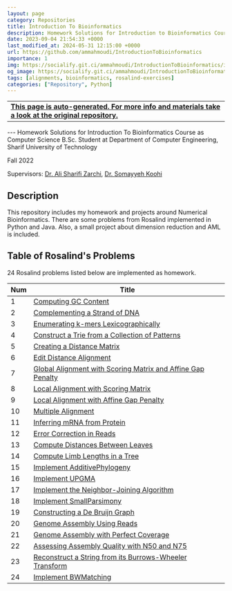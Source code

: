 ```yaml
---
layout: page
category: Repositories
title: Introduction To Bioinformatics
description: Homework Solutions for Introduction to Bioinformatics Course as Computer Science B.Sc. Student at Department of Computer Engineering, Sharif University of Technology
date: 2023-09-04 21:54:33 +0000
last_modified_at: 2024-05-31 12:15:00 +0000
url: https://github.com/ammahmoudi/IntroductionToBioinformatics
importance: 1
img: https://socialify.git.ci/ammahmoudi/IntroductionToBioinformatics/image?&forks=1&issues=1&language=1&name=1&owner=1&stargazers=1&theme=Light
og_image: https://socialify.git.ci/ammahmoudi/IntroductionToBioinformatics/image?&forks=1&issues=1&language=1&name=1&owner=1&stargazers=1&theme=Light
tags: [alignments, bioinformatics, rosalind-exercises]
categories: ["Repository", Python]
---
```

<div id="open-in-github" > <table class="table-cv list-group-table"> <tbody> <tr>    <td class="list-group-name"><b>   <a href="https://github.com/ammahmoudi/IntroductionToBioinformatics" rel="external nofollow noopener" target="_blank"><i class="fa-brands fa-github"></i> This page is auto-generated. For more info and materials take a look at the original repository.</a> </b></td></tr> </tbody> </table></div>
---
Homework Solutions for Introduction To Bioinformatics Course as Computer Science B.Sc. Student at Department of Computer Engineering, Sharif University of Technology

Fall 2022

Supervisors: [Dr. Ali Sharifi Zarchi](https://scholar.google.com/citations?user=GbJMZLIAAAAJ&hl=en), [Dr. Somayyeh Koohi](http://sharif.ir/~koohi/)


## Description
This repository includes my homework and projects around Numerical Bioinformatics.
There are some problems from Rosalind implemented in Python and Java. Also, a small project about dimension reduction and AML is included.

## Table of Rosalind's Problems
24 Rosalind problems listed below are implemented as homework.

| Num | Title                                                                                                         |
| --- | ------------------------------------------------------------------------------------------------------------- |
| 1   | [Computing GC Content](https://rosalind.info/problems/gc/)                                          |
| 2   | [Complementing a Strand of DNA](https://rosalind.info/problems/revc/)                               |
| 3   | [Enumerating k-mers Lexicographically](https://rosalind.info/problems/lexf/)                        |
| 4   | [Construct a Trie from a Collection of Patterns](https://rosalind.info/problems/ba9a/)              |
| 5   | [Creating a Distance Matrix](https://rosalind.info/problems/pdst/)                                  |
| 6   | [Edit Distance Alignment](https://rosalind.info/problems/edta/)                                     |
| 7   | [Global Alignment with Scoring Matrix and Affine Gap Penalty](https://rosalind.info/problems/gaff/) |
| 8   | [Local Alignment with Scoring Matrix](https://rosalind.info/problems/loca/)                         |
| 9   | [Local Alignment with Affine Gap Penalty](https://rosalind.info/problems/laff/)                     |
| 10  | [Multiple Alignment](https://rosalind.info/problems/mult/)                                          |
| 11  | [Inferring mRNA from Protein](https://rosalind.info/problems/mrna/)                                 |
| 12  | [Error Correction in Reads](https://rosalind.info/problems/corr/)                                   |
| 13  | [Compute Distances Between Leaves](https://rosalind.info/problems/ba7a/)                            |
| 14  | [Compute Limb Lengths in a Tree](https://rosalind.info/problems/ba7b/)                              |
| 15  | [Implement AdditivePhylogeny](https://rosalind.info/problems/ba7c/)                                 |
| 16  | [Implement UPGMA](https://rosalind.info/problems/ba7d/)                                             |
| 17  | [Implement the Neighbor-Joining Algorithm](https://rosalind.info/problems/ba7e/)                    |
| 18  | [Implement SmallParsimony](https://rosalind.info/problems/ba7f/)                                    |
| 19  | [Constructing a De Bruijn Graph](https://rosalind.info/problems/dbru/)                              |
| 20  | [Genome Assembly Using Reads](https://rosalind.info/problems/gasm/)                                 |
| 21  | [Genome Assembly with Perfect Coverage](https://rosalind.info/problems/pcov/)                       |
| 22  | [Assessing Assembly Quality with N50 and N75](https://rosalind.info/problems/asmq/)                 |
| 23  | [Reconstruct a String from its Burrows-Wheeler Transform](https://rosalind.info/problems/ba9j/)     |
| 24  | [Implement BWMatching](https://rosalind.info/problems/ba9l/)                                        |
